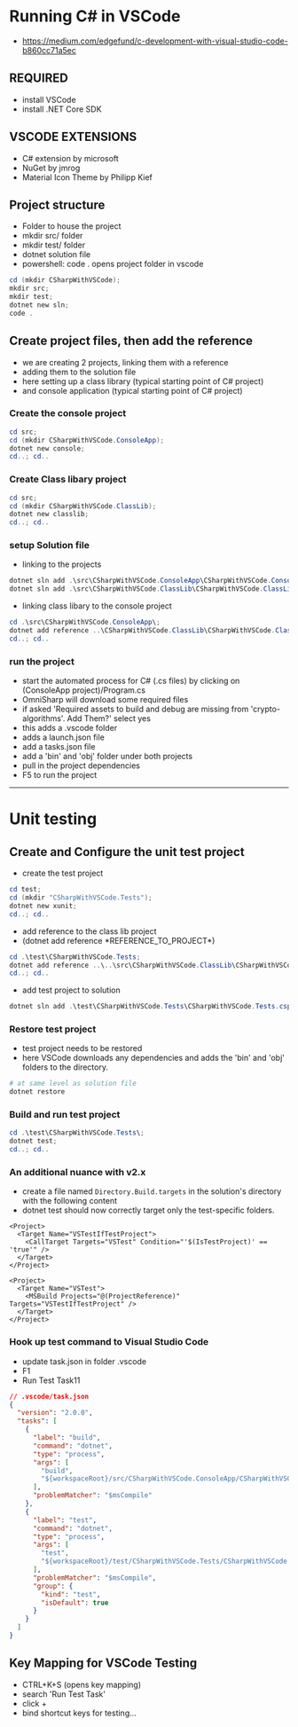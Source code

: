 # Running C# in VSCode

- https://medium.com/edgefund/c-development-with-visual-studio-code-b860cc71a5ec

## REQUIRED

- install VSCode
- install .NET Core SDK

## VSCODE EXTENSIONS

- C# extension by microsoft
- NuGet by jmrog
- Material Icon Theme by Philipp Kief

## Project structure

- Folder to house the project
- mkdir src/ folder
- mkdir test/ folder
- dotnet solution file
- powershell: code . opens project folder in vscode

```powershell
cd (mkdir CSharpWithVSCode);
mkdir src;
mkdir test;
dotnet new sln;
code .
```

## Create project files, then add the reference

- we are creating 2 projects, linking them with a reference
- adding them to the solution file
- here setting up a class library (typical starting point of C# project)
- and console application (typical starting point of C# project)

### Create the console project

```powershell
cd src;
cd (mkdir CSharpWithVSCode.ConsoleApp);
dotnet new console;
cd..; cd..
```

### Create Class libary project

```powershell
cd src;
cd (mkdir CSharpWithVSCode.ClassLib);
dotnet new classlib;
cd..; cd..
```

### setup Solution file

- linking to the projects

```powershell
dotnet sln add .\src\CSharpWithVSCode.ConsoleApp\CSharpWithVSCode.ConsoleApp.csproj
dotnet sln add .\src\CSharpWithVSCode.ClassLib\CSharpWithVSCode.ClassLib.csproj
```

- linking class libary to the console project

```powershell
cd .\src\CSharpWithVSCode.ConsoleApp\;
dotnet add reference ..\CSharpWithVSCode.ClassLib\CSharpWithVSCode.ClassLib.csproj;
cd..; cd..
```

### run the project

- start the automated process for C# (.cs files) by clicking on (ConsoleApp project)/Program.cs
- OmniSharp will download some required files
- if asked 'Required assets to build and debug are missing from 'crypto-algorithms'. Add Them?' select yes
- this adds a .vscode folder
- adds a launch.json file
- add a tasks.json file
- add a 'bin' and 'obj' folder under both projects
- pull in the project dependencies
- F5 to run the project

---

# Unit testing

## Create and Configure the unit test project

- create the test project

```powershell
cd test;
cd (mkdir "CSharpWithVSCode.Tests");
dotnet new xunit;
cd..; cd..
```

- add reference to the class lib project
- (dotnet add reference \*REFERENCE_TO_PROJECT\*)

```powershell
cd .\test\CSharpWithVSCode.Tests;
dotnet add reference ..\..\src\CSharpWithVSCode.ClassLib\CSharpWithVSCode.ClassLib.csproj;
cd..; cd..
```

- add test project to solution

```powershell
dotnet sln add .\test\CSharpWithVSCode.Tests\CSharpWithVSCode.Tests.csproj
```

### Restore test project

- test project needs to be restored
- here VSCode downloads any dependencies and adds the 'bin' and 'obj' folders to the directory.

```powershell
# at same level as solution file
dotnet restore
```

### Build and run test project

```powershell
cd .\test\CSharpWithVSCode.Tests\;
dotnet test;
cd..; cd..
```

### An additional nuance with v2.x

- create a file named `Directory.Build.targets` in the solution's directory with the following content
- dotnet test should now correctly target only the test-specific folders.

```Directory.Build.targets
<Project>
  <Target Name="VSTestIfTestProject">
    <CallTarget Targets="VSTest" Condition="'$(IsTestProject)' == 'true'" />
  </Target>
</Project>
```

```after.CSharpWithVSCode.sln.targets
<Project>
  <Target Name="VSTest">
    <MSBuild Projects="@(ProjectReference)" Targets="VSTestIfTestProject" />
  </Target>
</Project>
```

### Hook up test command to Visual Studio Code

- update task.json in folder .vscode
- F1
- Run Test Task11

```json
// .vscode/task.json
{
  "version": "2.0.0",
  "tasks": [
    {
      "label": "build",
      "command": "dotnet",
      "type": "process",
      "args": [
        "build",
        "${workspaceRoot}/src/CSharpWithVSCode.ConsoleApp/CSharpWithVSCode.ConsoleApp.csproj"
      ],
      "problemMatcher": "$msCompile"
    },
    {
      "label": "test",
      "command": "dotnet",
      "type": "process",
      "args": [
        "test",
        "${workspaceRoot}/test/CSharpWithVSCode.Tests/CSharpWithVSCode.Tests.csproj"
      ],
      "problemMatcher": "$msCompile",
      "group": {
        "kind": "test",
        "isDefault": true
      }
    }
  ]
}
```

## Key Mapping for VSCode Testing

- CTRL+K+S (opens key mapping)
- search 'Run Test Task'
- click +
- bind shortcut keys for testing...
